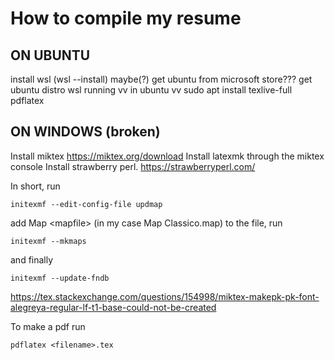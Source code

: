 # How to compile my resume

## ON UBUNTU 

install wsl (wsl --install)
maybe(?) get ubuntu from microsoft store???
get ubuntu distro wsl running
vv in ubuntu vv
sudo apt install texlive-full
pdflatex <filepath>

## ON WINDOWS (broken)
Install miktex
https://miktex.org/download
Install latexmk through the miktex console
Install strawberry perl.
https://strawberryperl.com/

In short, run

`initexmf --edit-config-file updmap`

add Map \<mapfile\> (in my case Map Classico.map) to the file, run

`initexmf --mkmaps`

and finally

`initexmf --update-fndb`

<https://tex.stackexchange.com/questions/154998/miktex-makepk-pk-font-alegreya-regular-lf-t1-base-could-not-be-created>

To make a pdf run

`pdflatex <filename>.tex`